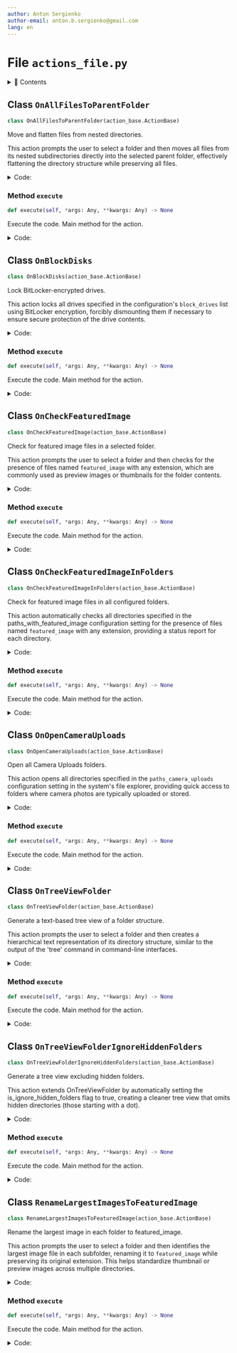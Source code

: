 ```yaml
---
author: Anton Sergienko
author-email: anton.b.sergienko@gmail.com
lang: en
---
```


# File `actions_file.py`

<details>
<summary>📖 Contents</summary>

## Contents

- [Class `OnAllFilesToParentFolder`](#class-onallfilestoparentfolder)
  - [Method `execute`](#method-execute)
- [Class `OnBlockDisks`](#class-onblockdisks)
  - [Method `execute`](#method-execute-1)
- [Class `OnCheckFeaturedImage`](#class-oncheckfeaturedimage)
  - [Method `execute`](#method-execute-2)
- [Class `OnCheckFeaturedImageInFolders`](#class-oncheckfeaturedimageinfolders)
  - [Method `execute`](#method-execute-3)
- [Class `OnOpenCameraUploads`](#class-onopencamerauploads)
  - [Method `execute`](#method-execute-4)
- [Class `OnTreeViewFolder`](#class-ontreeviewfolder)
  - [Method `execute`](#method-execute-5)
- [Class `OnTreeViewFolderIgnoreHiddenFolders`](#class-ontreeviewfolderignorehiddenfolders)
  - [Method `execute`](#method-execute-6)
- [Class `RenameLargestImagesToFeaturedImage`](#class-renamelargestimagestofeaturedimage)
  - [Method `execute`](#method-execute-7)

</details>

## Class `OnAllFilesToParentFolder`

```python
class OnAllFilesToParentFolder(action_base.ActionBase)
```

Move and flatten files from nested directories.

This action prompts the user to select a folder and then moves all files
from its nested subdirectories directly into the selected parent folder,
effectively flattening the directory structure while preserving all files.

<details>
<summary>Code:</summary>

```python
class OnAllFilesToParentFolder(action_base.ActionBase):

    icon = "🗂️"
    title = "Moves and flattens files from nested folders"

    def execute(self, *args: Any, **kwargs: Any) -> None:  # noqa: ARG002
        """Execute the code. Main method for the action."""
        folder_path = self.get_existing_directory("Select a folder", config["path_3d"])
        if folder_path is None:
            return

        result = h.file.all_to_parent_folder(folder_path)
        self.add_line(result)
        self.show_result()
```

</details>

### Method `execute`

```python
def execute(self, *args: Any, **kwargs: Any) -> None
```

Execute the code. Main method for the action.

<details>
<summary>Code:</summary>

```python
def execute(self, *args: Any, **kwargs: Any) -> None:  # noqa: ARG002
        folder_path = self.get_existing_directory("Select a folder", config["path_3d"])
        if folder_path is None:
            return

        result = h.file.all_to_parent_folder(folder_path)
        self.add_line(result)
        self.show_result()
```

</details>

## Class `OnBlockDisks`

```python
class OnBlockDisks(action_base.ActionBase)
```

Lock BitLocker-encrypted drives.

This action locks all drives specified in the configuration's `block_drives` list
using BitLocker encryption, forcibly dismounting them if necessary to ensure
secure protection of the drive contents.

<details>
<summary>Code:</summary>

```python
class OnBlockDisks(action_base.ActionBase):

    icon = "🔒"
    title = "Block disks"

    def execute(self, *args: Any, **kwargs: Any) -> None:  # noqa: ARG002
        """Execute the code. Main method for the action."""
        commands = "\n".join([f"manage-bde -lock {drive}: -ForceDismount" for drive in config["block_drives"]])
        result = h.dev.run_powershell_script_as_admin(commands)
        self.add_line(result)
        self.show_result()
```

</details>

### Method `execute`

```python
def execute(self, *args: Any, **kwargs: Any) -> None
```

Execute the code. Main method for the action.

<details>
<summary>Code:</summary>

```python
def execute(self, *args: Any, **kwargs: Any) -> None:  # noqa: ARG002
        commands = "\n".join([f"manage-bde -lock {drive}: -ForceDismount" for drive in config["block_drives"]])
        result = h.dev.run_powershell_script_as_admin(commands)
        self.add_line(result)
        self.show_result()
```

</details>

## Class `OnCheckFeaturedImage`

```python
class OnCheckFeaturedImage(action_base.ActionBase)
```

Check for featured image files in a selected folder.

This action prompts the user to select a folder and then checks for the presence
of files named `featured_image` with any extension, which are commonly used
as preview images or thumbnails for the folder contents.

<details>
<summary>Code:</summary>

```python
class OnCheckFeaturedImage(action_base.ActionBase):

    icon = "✅"
    title = "Check featured_image in …"

    def execute(self, *args: Any, **kwargs: Any) -> None:  # noqa: ARG002
        """Execute the code. Main method for the action."""
        folder_path = self.get_existing_directory("Select a folder", config["path_3d"])
        if folder_path is None:
            return

        try:
            result = h.file.check_featured_image(folder_path)[1]
        except Exception as e:
            result = f"❌ Error: {e}"
        self.add_line(result)
        self.show_result()
```

</details>

### Method `execute`

```python
def execute(self, *args: Any, **kwargs: Any) -> None
```

Execute the code. Main method for the action.

<details>
<summary>Code:</summary>

```python
def execute(self, *args: Any, **kwargs: Any) -> None:  # noqa: ARG002
        folder_path = self.get_existing_directory("Select a folder", config["path_3d"])
        if folder_path is None:
            return

        try:
            result = h.file.check_featured_image(folder_path)[1]
        except Exception as e:
            result = f"❌ Error: {e}"
        self.add_line(result)
        self.show_result()
```

</details>

## Class `OnCheckFeaturedImageInFolders`

```python
class OnCheckFeaturedImageInFolders(action_base.ActionBase)
```

Check for featured image files in all configured folders.

This action automatically checks all directories specified in the
paths_with_featured_image configuration setting for the presence of
files named `featured_image` with any extension, providing a status
report for each directory.

<details>
<summary>Code:</summary>

```python
class OnCheckFeaturedImageInFolders(action_base.ActionBase):

    icon = "✅"
    title = "Check featured_image"

    def execute(self, *args: Any, **kwargs: Any) -> None:  # noqa: ARG002
        """Execute the code. Main method for the action."""
        for path in config["paths_with_featured_image"]:
            try:
                result = h.file.check_featured_image(path)[1]
            except Exception as e:
                result = f"❌ Error: {e}"
            self.add_line(result)
        self.show_result()
```

</details>

### Method `execute`

```python
def execute(self, *args: Any, **kwargs: Any) -> None
```

Execute the code. Main method for the action.

<details>
<summary>Code:</summary>

```python
def execute(self, *args: Any, **kwargs: Any) -> None:  # noqa: ARG002
        for path in config["paths_with_featured_image"]:
            try:
                result = h.file.check_featured_image(path)[1]
            except Exception as e:
                result = f"❌ Error: {e}"
            self.add_line(result)
        self.show_result()
```

</details>

## Class `OnOpenCameraUploads`

```python
class OnOpenCameraUploads(action_base.ActionBase)
```

Open all Camera Uploads folders.

This action opens all directories specified in the `paths_camera_uploads`
configuration setting in the system's file explorer, providing quick access
to folders where camera photos are typically uploaded or stored.

<details>
<summary>Code:</summary>

```python
class OnOpenCameraUploads(action_base.ActionBase):

    icon = "📸"
    title = "Open Camera Uploads"

    def execute(self, *args: Any, **kwargs: Any) -> None:  # noqa: ARG002
        """Execute the code. Main method for the action."""
        for path in config["paths_camera_uploads"]:
            h.file.open_file_or_folder(Path(path))
        self.add_line('The folders from "Camera Uploads" is opened.')
```

</details>

### Method `execute`

```python
def execute(self, *args: Any, **kwargs: Any) -> None
```

Execute the code. Main method for the action.

<details>
<summary>Code:</summary>

```python
def execute(self, *args: Any, **kwargs: Any) -> None:  # noqa: ARG002
        for path in config["paths_camera_uploads"]:
            h.file.open_file_or_folder(Path(path))
        self.add_line('The folders from "Camera Uploads" is opened.')
```

</details>

## Class `OnTreeViewFolder`

```python
class OnTreeViewFolder(action_base.ActionBase)
```

Generate a text-based tree view of a folder structure.

This action prompts the user to select a folder and then creates
a hierarchical text representation of its directory structure,
similar to the output of the 'tree' command in command-line interfaces.

<details>
<summary>Code:</summary>

```python
class OnTreeViewFolder(action_base.ActionBase):

    icon = "├"
    title = "Tree view of a folder"

    def execute(self, *args: Any, **kwargs: Any) -> None:  # noqa: ARG002
        """Execute the code. Main method for the action."""
        folder_path = self.get_existing_directory("Select a folder", config["path_3d"])
        if folder_path is None:
            return

        result = h.file.tree_view_folder(
            folder_path, is_ignore_hidden_folders=kwargs.get("is_ignore_hidden_folders", False)
        )
        self.add_line(result)
        self.show_result()
```

</details>

### Method `execute`

```python
def execute(self, *args: Any, **kwargs: Any) -> None
```

Execute the code. Main method for the action.

<details>
<summary>Code:</summary>

```python
def execute(self, *args: Any, **kwargs: Any) -> None:  # noqa: ARG002
        folder_path = self.get_existing_directory("Select a folder", config["path_3d"])
        if folder_path is None:
            return

        result = h.file.tree_view_folder(
            folder_path, is_ignore_hidden_folders=kwargs.get("is_ignore_hidden_folders", False)
        )
        self.add_line(result)
        self.show_result()
```

</details>

## Class `OnTreeViewFolderIgnoreHiddenFolders`

```python
class OnTreeViewFolderIgnoreHiddenFolders(action_base.ActionBase)
```

Generate a tree view excluding hidden folders.

This action extends OnTreeViewFolder by automatically setting the
is_ignore_hidden_folders flag to true, creating a cleaner tree view
that omits hidden directories (those starting with a dot).

<details>
<summary>Code:</summary>

```python
class OnTreeViewFolderIgnoreHiddenFolders(action_base.ActionBase):

    icon = "├"
    title = "Tree view of a folder (ignore hidden folders)"

    def execute(self, *args: Any, **kwargs: Any) -> None:  # noqa: ARG002
        """Execute the code. Main method for the action."""
        OnTreeViewFolder.execute(self, is_ignore_hidden_folders=True)
```

</details>

### Method `execute`

```python
def execute(self, *args: Any, **kwargs: Any) -> None
```

Execute the code. Main method for the action.

<details>
<summary>Code:</summary>

```python
def execute(self, *args: Any, **kwargs: Any) -> None:  # noqa: ARG002
        OnTreeViewFolder.execute(self, is_ignore_hidden_folders=True)
```

</details>

## Class `RenameLargestImagesToFeaturedImage`

```python
class RenameLargestImagesToFeaturedImage(action_base.ActionBase)
```

Rename the largest image in each folder to featured_image.

This action prompts the user to select a folder and then identifies
the largest image file in each subfolder, renaming it to `featured_image`
while preserving its original extension. This helps standardize thumbnail
or preview images across multiple directories.

<details>
<summary>Code:</summary>

```python
class RenameLargestImagesToFeaturedImage(action_base.ActionBase):

    icon = "🖲️"
    title = "Rename largest images to featured_image in …"

    def execute(self, *args: Any, **kwargs: Any) -> None:  # noqa: ARG002
        """Execute the code. Main method for the action."""
        folder_path = self.get_existing_directory("Select a folder", config["path_3d"])
        if folder_path is None:
            return

        try:
            result = h.file.rename_largest_images_to_featured(folder_path)
        except Exception as e:
            result = f"❌ Error: {e}"
        self.add_line(result)
        self.show_result()
```

</details>

### Method `execute`

```python
def execute(self, *args: Any, **kwargs: Any) -> None
```

Execute the code. Main method for the action.

<details>
<summary>Code:</summary>

```python
def execute(self, *args: Any, **kwargs: Any) -> None:  # noqa: ARG002
        folder_path = self.get_existing_directory("Select a folder", config["path_3d"])
        if folder_path is None:
            return

        try:
            result = h.file.rename_largest_images_to_featured(folder_path)
        except Exception as e:
            result = f"❌ Error: {e}"
        self.add_line(result)
        self.show_result()
```

</details>
